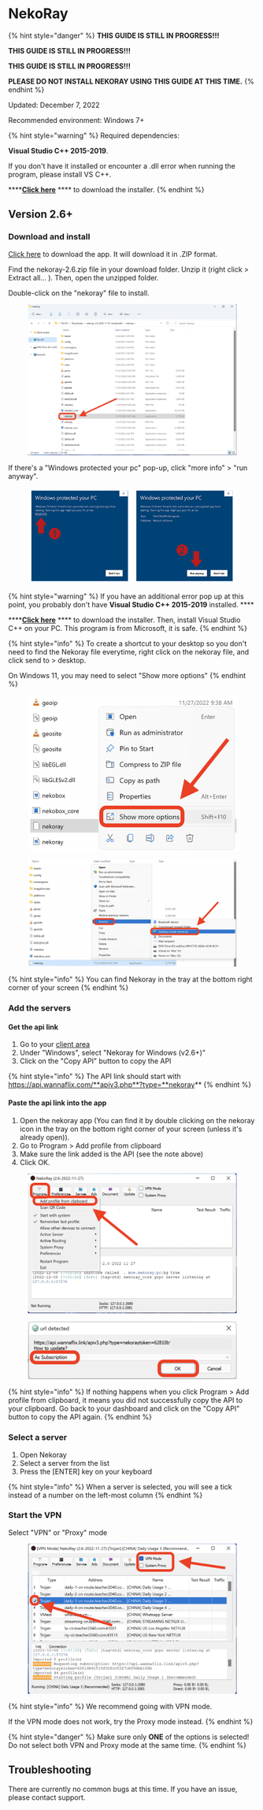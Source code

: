 # NekoRay

{% hint style="danger" %}
**THIS GUIDE IS STILL IN PROGRESS!!!**

**THIS GUIDE IS STILL IN PROGRESS!!!**

**THIS GUIDE IS STILL IN PROGRESS!!!**

**PLEASE DO NOT INSTALL NEKORAY USING THIS GUIDE AT THIS TIME.**
{% endhint %}



Updated: December 7, 2022

Recommended environment:  Windows 7+

{% hint style="warning" %}
Required dependencies:

**Visual Studio C++ 2015-2019**.

If you don't have it installed or encounter a .dll error when running the program, please install VS C++.

****[**Click here**](https://wannaflix-sz-edge.b-cdn.net/VC\_redist.x64.exe) **** to download the installer.
{% endhint %}

## Version 2.6+

### Download and install

[Click here](https://cdn-edge.wannaflix.net/nekoray-2.6.zip) to download the app. It will download it in .ZIP format.

Find the nekoray-2.6.zip file in your download folder. Unzip it (right click > Extract all... ). Then, open the unzipped folder.&#x20;

Double-click on the "nekoray" file to install.

<figure><img src="../../.gitbook/assets/Screen Shot 2022-12-08 at 1.37.37 PM.png" alt=""><figcaption></figcaption></figure>

If there's a "Windows protected your pc" pop-up, click "more info" > "run anyway".

<figure><img src="../../.gitbook/assets/windows-defender.png" alt=""><figcaption></figcaption></figure>

{% hint style="warning" %}
If you have an additional error pop up at this point, you probably don't have **Visual Studio C++ 2015-2019** installed. ****&#x20;

****[**Click here**](https://wannaflix-sz-edge.b-cdn.net/VC\_redist.x64.exe) **** to download the installer. Then, install Visual Studio C++ on your PC. This program is from Microsoft, it is safe.&#x20;
{% endhint %}

{% hint style="info" %}
To create a shortcut to your desktop so you don't need to find the Nekoray file everytime, right click on the nekoray file, and click send to > desktop.

On Windows 11, you may need to select "Show more options"
{% endhint %}

<figure><img src="../../.gitbook/assets/Screen Shot 2022-12-08 at 1.44.40 PM.png" alt=""><figcaption></figcaption></figure>

<figure><img src="../../.gitbook/assets/Screen Shot 2022-12-08 at 1.45.23 PM.png" alt=""><figcaption></figcaption></figure>

{% hint style="info" %}
You can find Nekoray in the tray at the bottom right corner of your screen
{% endhint %}

### Add the servers

#### Get the api link

1. Go to your [client area](https://wannaflix.com/clientarea.php)&#x20;
2. Under "Windows", select "Nekoray for Windows (v2.6+)"
3. Click on the "Copy API" button to copy the API

{% hint style="info" %}
The API link should start with https://api.wannaflix.com/**apiv3.php**?type=**nekoray**
{% endhint %}

#### Paste the api link into the app

1. Open the nekoray app (You can find it by double clicking on the nekoray icon in the tray on the bottom right corner of your screen (unless it's already open)).
2. Go to Program > Add profile from clipboard
3. Make sure the link added is the API (see the note above)
4. Click OK.

<figure><img src="../../.gitbook/assets/Screen Shot 2022-12-08 at 5.02.41 PM.png" alt=""><figcaption></figcaption></figure>

<figure><img src="../../.gitbook/assets/Screen Shot 2022-12-08 at 5.04.40 PM.png" alt=""><figcaption></figcaption></figure>

{% hint style="info" %}
If nothing happens when you click Program > Add profile from clipboard, it means you did not successfully copy the API to your clipboard. Go back to your dashboard and click on the "Copy API" button to copy the API again.
{% endhint %}

### Select a server

1. Open Nekoray
2. Select a server from the list
3. Press the \[ENTER] key on your keyboard

{% hint style="info" %}
When a server is selected, you will see a tick instead of a number on the left-most column
{% endhint %}

### Start the VPN

Select "VPN" or "Proxy" mode

<figure><img src="../../.gitbook/assets/Screen Shot 2022-12-08 at 5.10.54 PM.png" alt=""><figcaption></figcaption></figure>

{% hint style="info" %}
We recommend going with VPN mode.&#x20;

If the VPN mode does not work, try the Proxy mode instead.
{% endhint %}

{% hint style="danger" %}
Make sure only **ONE** of the options is selected! Do not select both VPN and Proxy mode at the same time.&#x20;
{% endhint %}

## Troubleshooting

There are currently no common bugs at this time. If you have an issue, please contact support.&#x20;

